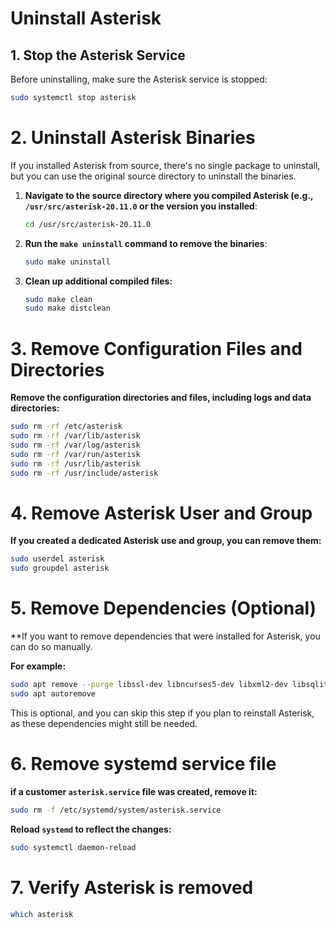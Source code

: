 
# Uninstall Asterisk

## 1. Stop the Asterisk Service
Before uninstalling, make sure the Asterisk service is stopped:
```bash
sudo systemctl stop asterisk
```

# 2. Uninstall Asterisk Binaries
If you installed Asterisk from source, there's no single package to uninstall, but you can use the original source directory to uninstall the binaries.
1. **Navigate to the source directory where you compiled Asterisk (e.g., `/usr/src/asterisk-20.11.0` or the version you installed**:
	```bash
	cd /usr/src/asterisk-20.11.0
	```
2. **Run the `make uninstall` command to remove the binaries**:
	```bash
	sudo make uninstall
	```
3. **Clean up additional compiled files:**
	```bash
	sudo make clean
	sudo make distclean
	```

# 3. Remove Configuration Files and Directories
**Remove the configuration directories and files, including logs and data directories:**
```bash
sudo rm -rf /etc/asterisk 
sudo rm -rf /var/lib/asterisk 
sudo rm -rf /var/log/asterisk 
sudo rm -rf /var/run/asterisk 
sudo rm -rf /usr/lib/asterisk 
sudo rm -rf /usr/include/asterisk
```


# 4. Remove Asterisk User and Group
**If you created a dedicated Asterisk use and group, you can remove them:**
```bash
sudo userdel asterisk
sudo groupdel asterisk
```

# 5. Remove Dependencies (Optional)
**If you want to remove dependencies that were installed for Asterisk, you can do so manually.

**For example:**
```bash
sudo apt remove --purge libssl-dev libncurses5-dev libxml2-dev libsqlite3-dev uuid-dev
sudo apt autoremove
```

This is optional, and you can skip this step if you plan to reinstall Asterisk, as these dependencies might still be needed.

# 6. Remove systemd service file
**if a customer `asterisk.service` file was created, remove it:**
```bash
sudo rm -f /etc/systemd/system/asterisk.service
```
**Reload `systemd` to reflect the changes:**
```bash
sudo systemctl daemon-reload
```

# 7. Verify Asterisk is removed
```bash
which asterisk
```
